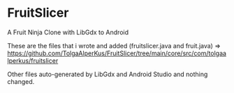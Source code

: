 # FruitSlicer
 A Fruit Ninja Clone with LibGdx to Android
 
 These are the files that i wrote and added (fruitslicer.java and fruit.java) => https://github.com/TolgaAlperKus/FruitSlicer/tree/main/core/src/com/tolgaalperkus/fruitslicer 
 
 Other files auto-generated by LibGdx and Android Studio and nothing changed.
